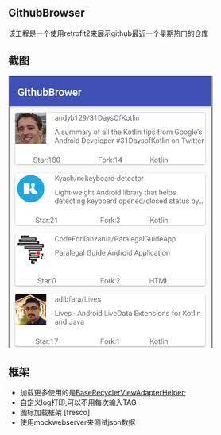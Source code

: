 ## GithubBrowser

该工程是一个使用retrofit2来展示github最近一个星期热门的仓库

## 截图

![](https://github.com/zstartw/GithubBrowser/blob/master/screenshot/device-2018-04-13.png)

## 框架

- 加载更多使用的是[BaseRecyclerViewAdapterHelper](https://github.com/CymChad/BaseRecyclerViewAdapterHelper);
- 自定义log打印,可以不用每次输入TAG
- 图标加载框架 [fresco]
- 使用mockwebserver来测试json数据

